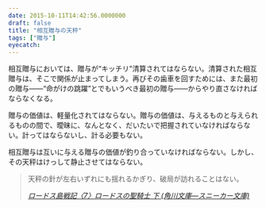 ```yaml
---
date: 2015-10-11T14:42:56.0000000
draft: false
title: "相互贈与の天秤"
tags: ["贈与"]
eyecatch: 
---
```

<p>相互贈与においては、贈与が“キッチリ”清算されてはならない。清算された相互贈与は、そこで関係が止まってしまう。再びその歯車を回すためには、また最初の贈与――“命がけの跳躍”とでもいうべき最初の贈与――からやり直さなければならなくなる。</p><p>贈与の価値は、軽量化されてはならない。贈与の価値は、与えるものと与えられるものの間で、曖昧に、なんとなく、だいたいで把握されていなければならない。計ってはならないし、計る必要もない。</p><p>相互贈与は互いに与える贈与の価値が釣り合っていなければならない。しかし、その天秤はけっして静止させてはならない。</p>

<blockquote cite="http://d.hatena.ne.jp/asin/404460410X/bestylesnet-22">
<p>天秤の針が左右いずれにも揺れるかぎり、破局が訪れることはない。</p>

<cite><a href="http://d.hatena.ne.jp/asin/404460410X/bestylesnet-22">ロードス島戦記〈7〉ロードスの聖騎士 下 (角川文庫―スニーカー文庫)</a></cite>
</blockquote>
